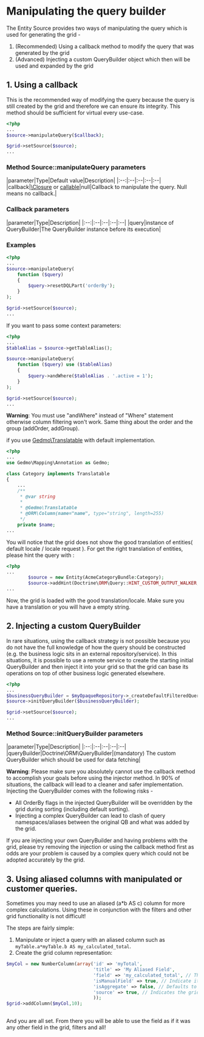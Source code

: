 Manipulating the query builder
============================

The Entity Source provides two ways of manipulating the query which is used for generating the grid - 

1. (Recommended) Using a callback method to modify the query that was generated by the grid
2. (Advanced) Injecting a custom QueryBuilder object which then will be used and expanded by the grid

## 1. Using a callback
This is the recommended way of modifying the query because the query is still created by the grid and therefore we can ensure its integrity. 
This method should be sufficient for virtual every use-case.

```php
<?php
...
$source->manipulateQuery($callback);

$grid->setSource($source);
...
```

### Method Source::manipulateQuery parameters

|parameter|Type|Default value|Description|
|:--:|:--|:--|:--|:--|
|callback|[\Closure](http://php.net/manual/en/functions.anonymous.php) or [callable](http://php.net/manual/en/language.types.callable.php)|null|Callback to manipulate the query. Null means no callback.|

### Callback parameters

|parameter|Type|Description|
|:--:|:--|:--|:--|:--|
|query|instance of QueryBuilder|The QueryBuilder instance before its execution|

### Examples

```php
<?php
...
$source->manipulateQuery(
    function ($query)
    {
        $query->resetDQLPart('orderBy');
    }
);

$grid->setSource($source);
...
```

If you want to pass some context parameters:

```php
<?php
...
$tableAlias = $source->getTableAlias();

$source->manipulateQuery(
    function ($query) use ($tableAlias)
    {
        $query->andWhere($tableAlias . '.active = 1');
    }
);

$grid->setSource($source);
...
```

**Warning**: You must use "andWhere" instead of "Where" statement otherwise column filtering won't work. Same thing about the order and the group (addOrder, addGroup).



if you use [Gedmo\Translatable](https://github.com/Atlantic18/DoctrineExtensions/blob/master/doc/translatable.md) with default implementation. 
```php
<?php
...
use Gedmo\Mapping\Annotation as Gedmo;

class Category implements Translatable
{
    ...
    /**
     * @var string
     *
     * @Gedmo\Translatable
     * @ORM\Column(name="name", type="string", length=255)
     */
    private $name;
...
```
You will notice that the grid does not show the good translation of entities( default locale / locale request ).
For get the right translation of entities, please hint the query with :

```php
<?php
...
        $source = new Entity(AcmeCategoryBundle:Category);
        $source->addHint(Doctrine\ORM\Query::HINT_CUSTOM_OUTPUT_WALKER,'Gedmo\\Translatable\\Query\\TreeWalker\\TranslationWalker');
...
```
Now, the grid is loaded with the good translation/locale. Make sure you have a translation or you will have a empty string.


## 2. Injecting a custom QueryBuilder
In rare situations, using the callback strategy is not possible because you do not have the full knowledge of how the query should be constructed (e.g. the business logic sits in an external repository/service). 
In this situations, it is possible to use a remote service to create the starting initial QueryBuilder and then inject it into your grid so that the grid can base its operations on top of other business logic generated elsewhere.

```php
<?php
...
$businessQueryBuilder = $myOpaqueRepository->_createDefaultFilteredQueryBuilder();
$source->initQueryBuilder($businessQueryBuilder);

$grid->setSource($source);
...
```

### Method Source::initQueryBuilder parameters

|parameter|Type|Description|
|:--:|:--|:--|:--|:--|
|queryBuilder|Doctrine\ORM\QueryBuilder|(mandatory) The custom QueryBuilder which should be used for data fetching|

**Warning**: Please make sure you absolutely cannot use the callback method to accomplish your goals before using the injector method. In 90% of situations, the callback will lead to a cleaner and safer implementation.
Injecting the QueryBuilder comes with the following risks -
* All OrderBy flags in the injected QueryBuilder will be overridden by the grid during sorting (including default sorting).
* Injecting a complex QueryBuilder can lead to clash of query namespaces/aliases between the original QB and what was added by the grid.

If you are injecting your own QueryBuilder and having problems with the grid, please try removing the injection or using the callback method first as odds are your problem is caused by a complex query which could not be adopted accurately by the grid.

## 3. Using aliased columns with manipulated or customer queries.
Sometimes you may need to use an aliased (a*b AS c) column for more complex calculations.  Using these in conjunction with the filters and other grid functionality is not difficult!  

The steps are fairly simple:

1. Manipulate or inject a query with an aliased column such as `myTable.a*myTable.b AS my_calculated_total`.
2. Create the grid column representation: 

```php
$myCol = new NumberColumn(array('id' => 'myTotal',
                                'title' => 'My Aliased Field',
                                'field' => 'my_calculated_total', // The aliased name
                                'isManualField' => true, // Indicate it is a manual (or aliased) field
                                'isAggregate' => false, // Defaults to false, set true if using aggregate func. like SUM()
                                'source' => true, // Indicates the grid should retrieve it from the source (the query)
                                ));
$grid->addColumn($myCol,10);
 
```

And you are all set.  From there you will be able to use the field as if it was any other field in the grid, filters and all!
